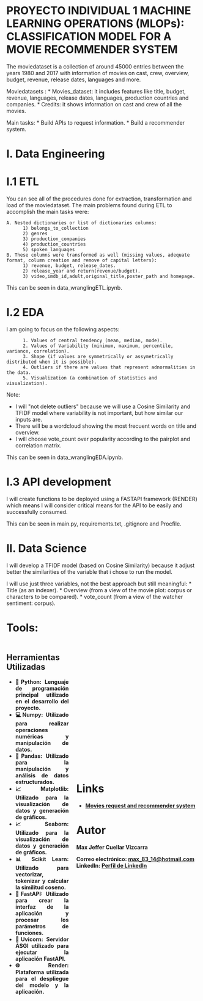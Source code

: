 # PROYECTO INDIVIDUAL 1 MACHINE LEARNING OPERATIONS (MLOPs): CLASSIFICATION MODEL FOR A MOVIE RECOMMENDER SYSTEM

The moviedataset is a collection of around 45000 entries between the years 1980 and 2017 with information of movies on cast, crew, overview, budget, revenue, release dates, languages and more. 

Moviedatasets :
    * Movies_dataset: it includes features like title, budget, revenue, languages, release dates, languages, production countries         and companies.
    * Credits: it shows information on cast and crew of all the movies.

Main tasks:
    * Build APIs to request information.
    * Build a recommender system.

# I. Data Engineering

# I.1 ETL

You can see all of the procedures done for extraction, transformation and load of the moviedataset.
The main problems found during ETL to accomplish the main tasks were:

    A. Nested dictionaries or list of dictionaries columns: 
          1) belongs_to_collection
          2) genres 
          3) production_companies
          4) production_countries
          5) spoken_languages 
    B. These columns were transformed as well (missing values, adequate format, column creation and remove of capital letters):
          1) revenue, budget, release_dates.
          2) release_year and return(revenue/budget).
          3) video,imdb_id,adult,original_title,poster_path and homepage.
          
This can be seen in data_wranglingETL.ipynb.

# I.2 EDA

I am going to focus on the following aspects: 
 
          1. Values of central tendency (mean, median, mode).
          2. Values of Variability (minimum, maximum, percentile, variance, correlation).
          3. Shape (if values are symmetrically or assymetrically distributed when it is possible).
          4. Outliers if there are values that represent adnormalities in the data. 
          5. Visualization (a combination of statistics and visualization).

Note: 
   * I will "not delete outliers" because we will use a Cosine Similarity and TFIDF model where variability is not important, but 
     how similar our inputs are.
   * There will be a wordcloud showing the most frecuent words on title and overview.
   * I will choose vote_count over popularity according to the pairplot and correlation matrix. 

This can be seen in data_wranglingEDA.ipynb.

# I.3 API development

I will create functions to be deployed using a FASTAPI framework (RENDER) which means I will consider critical means for the API to be easily and successfully consumed. 

This can be seen in main.py, requirements.txt, .gitignore and Procfile.

# II. Data Science

I will develop a TFIDF model (based on Cosine Similarity) because it adjust better the similarities of the variable that i chose 
to run the model.

I will use just three variables, not the best approach but still meaningful:
    * Title (as an indexer).
    * Overview (from a view of the movie plot: corpus or characters to be compared).
    * vote_count (from a view of the watcher sentiment: corpus).


# Tools:
<div style="display:flex; align-items:center;">
  <div style="width:50%; padding-right:20px;">
    <h2>Herramientas Utilizadas</h2>
    <ul style="text-align: justify;">
      <li><b>🐍Python: Lenguaje de programación principal utilizado en el desarrollo del proyecto.</li>
      <li><b>💻Numpy: Utilizado para realizar operaciones numéricas y manipulación de datos.</li>
      <li>🐼Pandas: Utilizado para la manipulación y análisis de datos estructurados.<b></li>
      <li><b>📈Matplotlib: Utilizado para la visualización de datos y generación de gráficos.</li>
      <li><b>📈Seaborn: Utilizado para la visualización de datos y generación de gráficos.</li>
      <li><b>📊 Scikit Learn: Utilizado para vectorizar, tokenizar y calcular la similitud coseno.</li>
      <li><b>📳FastAPI: Utilizado para crear la interfaz de la aplicación y procesar los parámetros de funciones.</li>
      <li><b>🦄Uvicorn: Servidor ASGI utilizado para ejecutar la aplicación FastAPI.</li>
      <li><b>🌐Render: Plataforma utilizada para el despliegue del modelo y la aplicación.</li>
    </ul>
  </div>
 

# Links
- [Movies request and recommender system](https://https://first-project-deploy11.onrender.com/docs#/)


# Autor

Max Jeffer Cuellar Vizcarra

Correo electrónico: max_83_14@hotmail.com
LinkedIn: [Perfil de LinkedIn](https://www.linkedin.com/in/max-jeffer-cuellar-vizcarra-25197433/)


          






